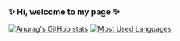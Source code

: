 ### :sparkles: Hi, welcome to my page :sparkles:

[![Anurag's GitHub stats](https://github-readme-stats.vercel.app/api?username=tsar-boomba&theme=great-gatsby&count_private=true&hide=stars,issues&show_icons=true)](https://github.com/tsar-boomba)
[![Most Used Languages](https://github-readme-stats.vercel.app/api/top-langs/?username=tsar-boomba&theme=great-gatsby&layout=compact&)](https://github.com/tsar-boomba)

